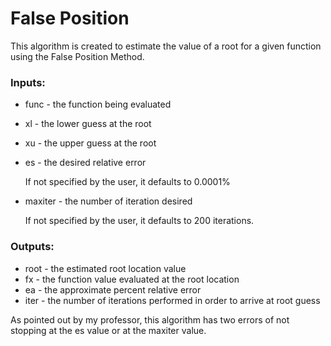 # False Position

This algorithm is created to estimate the value of a root for a given function using the False Position Method. 

### Inputs:

* func - the function being evaluated
* xl - the lower guess at the root
* xu - the upper guess at the root
* es - the desired relative error

    If not specified by the user, it defaults to 0.0001%  

* maxiter - the number of iteration desired 

   If not specified by the user, it defaults to 200 iterations.   

### Outputs:

* root - the estimated root location value 
* fx - the function value evaluated at the root location 
* ea - the approximate percent relative error 
* iter - the number of iterations performed in order to arrive at root guess 

As pointed out by my professor, this algorithm has two errors of not stopping at the es value or at the maxiter value. 
